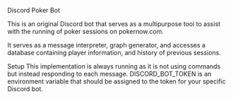 Discord Poker Bot

This is an original Discord bot that serves as a multipurpose tool to assist with the running of poker sessions on pokernow.com.

It serves as a message interpreter, graph generator, and accesses a database containing player information, and history of previous sessions.

Setup
This implementation is always running as it is not using commands but instead responding to each message.
DISCORD_BOT_TOKEN is an environment variable that should be assigned to the token for your specific Discord bot.
